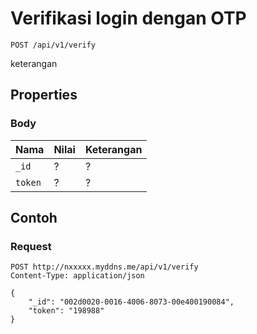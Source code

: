 # Verifikasi login dengan OTP
```http
POST /api/v1/verify
```
keterangan
## Properties
### Body
Nama  | Nilai | Keterangan
--- | --- | ---
<code>_id</code> | ? | ?
<code>token</code> | ? | ?

## Contoh

### Request
```http
POST http://nxxxxx.myddns.me/api/v1/verify
Content-Type: application/json

{
    "_id": "002d0020-0016-4006-8073-00e400190084",
    "token": "198988"
}
```

